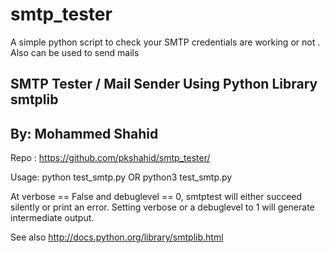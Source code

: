# smtp_tester
A simple python script to check your SMTP credentials are working or not . Also can be used to send mails

SMTP Tester / Mail Sender Using Python Library smtplib
------------------------------------------------------------------------
By: Mohammed Shahid
------------------------------------------------------------------------
Repo : https://github.com/pkshahid/smtp_tester/


Usage: python test_smtp.py
            OR
       python3 test_smtp.py

At verbose == False and debuglevel == 0, smtptest will either succeed silently or print an error. 
Setting verbose or a debuglevel to 1 will generate intermediate output.

See also http://docs.python.org/library/smtplib.html
